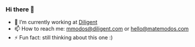 ### Hi there 👋

<!--
**modosm/modosm** is a ✨ _special_ ✨ repository because its `README.md` (this file) appears on your GitHub profile.

Here are some ideas to get you started:

- 🔭 I’m currently working on ...
- 🌱 I’m currently learning ...
- 👯 I’m looking to collaborate on ...
- 🤔 I’m looking for help with ...
- 💬 Ask me about ...
- 📫 How to reach me: ...
- 😄 Pronouns: ...
- ⚡ Fun fact: ...
-->

- 🔭 I’m currently working at [Diligent](https://www.diligent.com)
- 📫 How to reach me: [mmodos@diligent.com](mailto:mmodos@diligent.com) or [hello@matemodos.com](mailto:hello@matemodos.com)
- ⚡ Fun fact: still thinking about this one :)

